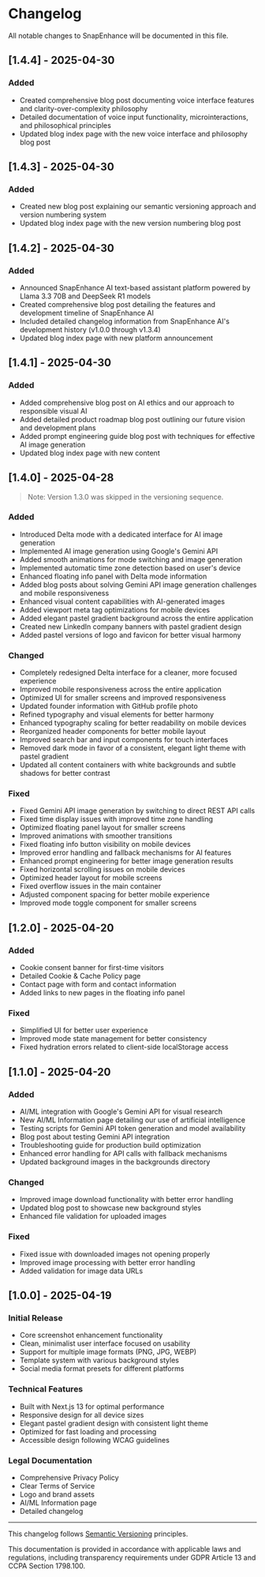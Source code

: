 # Changelog

All notable changes to SnapEnhance will be documented in this file.

## [1.4.4] - 2025-04-30

### Added

- Created comprehensive blog post documenting voice interface features and clarity-over-complexity philosophy
- Detailed documentation of voice input functionality, microinteractions, and philosophical principles
- Updated blog index page with the new voice interface and philosophy blog post

## [1.4.3] - 2025-04-30

### Added

- Created new blog post explaining our semantic versioning approach and version numbering system
- Updated blog index page with the new version numbering blog post

## [1.4.2] - 2025-04-30

### Added

- Announced SnapEnhance AI text-based assistant platform powered by Llama 3.3 70B and DeepSeek R1 models
- Created comprehensive blog post detailing the features and development timeline of SnapEnhance AI
- Included detailed changelog information from SnapEnhance AI's development history (v1.0.0 through v1.3.4)
- Updated blog index page with new platform announcement

## [1.4.1] - 2025-04-30

### Added

- Added comprehensive blog post on AI ethics and our approach to responsible visual AI
- Added detailed product roadmap blog post outlining our future vision and development plans
- Added prompt engineering guide blog post with techniques for effective AI image generation
- Updated blog index page with new content

## [1.4.0] - 2025-04-28
> Note: Version 1.3.0 was skipped in the versioning sequence.

### Added

- Introduced Delta mode with a dedicated interface for AI image generation
- Implemented AI image generation using Google's Gemini API
- Added smooth animations for mode switching and image generation
- Implemented automatic time zone detection based on user's device
- Enhanced floating info panel with Delta mode information
- Added blog posts about solving Gemini API image generation challenges and mobile responsiveness
- Enhanced visual content capabilities with AI-generated images
- Added viewport meta tag optimizations for mobile devices
- Added elegant pastel gradient background across the entire application
- Created new LinkedIn company banners with pastel gradient design
- Added pastel versions of logo and favicon for better visual harmony

### Changed

- Completely redesigned Delta interface for a cleaner, more focused experience
- Improved mobile responsiveness across the entire application
- Optimized UI for smaller screens and improved responsiveness
- Updated founder information with GitHub profile photo
- Refined typography and visual elements for better harmony
- Enhanced typography scaling for better readability on mobile devices
- Reorganized header components for better mobile layout
- Improved search bar and input components for touch interfaces
- Removed dark mode in favor of a consistent, elegant light theme with pastel gradient
- Updated all content containers with white backgrounds and subtle shadows for better contrast

### Fixed

- Fixed Gemini API image generation by switching to direct REST API calls
- Fixed time display issues with improved time zone handling
- Optimized floating panel layout for smaller screens
- Improved animations with smoother transitions
- Fixed floating info button visibility on mobile devices
- Improved error handling and fallback mechanisms for AI features
- Enhanced prompt engineering for better image generation results
- Fixed horizontal scrolling issues on mobile devices
- Optimized header layout for mobile screens
- Fixed overflow issues in the main container
- Adjusted component spacing for better mobile experience
- Improved mode toggle component for smaller screens

## [1.2.0] - 2025-04-20

### Added

- Cookie consent banner for first-time visitors
- Detailed Cookie & Cache Policy page
- Contact page with form and contact information
- Added links to new pages in the floating info panel

### Fixed

- Simplified UI for better user experience
- Improved mode state management for better consistency
- Fixed hydration errors related to client-side localStorage access

## [1.1.0] - 2025-04-20

### Added

- AI/ML integration with Google's Gemini API for visual research
- New AI/ML Information page detailing our use of artificial intelligence
- Testing scripts for Gemini API token generation and model availability
- Blog post about testing Gemini API integration
- Troubleshooting guide for production build optimization
- Enhanced error handling for API calls with fallback mechanisms
- Updated background images in the backgrounds directory

### Changed

- Improved image download functionality with better error handling
- Updated blog post to showcase new background styles
- Enhanced file validation for uploaded images

### Fixed

- Fixed issue with downloaded images not opening properly
- Improved image processing with better error handling
- Added validation for image data URLs

## [1.0.0] - 2025-04-19

### Initial Release

- Core screenshot enhancement functionality
- Clean, minimalist user interface focused on usability
- Support for multiple image formats (PNG, JPG, WEBP)
- Template system with various background styles
- Social media format presets for different platforms

### Technical Features

- Built with Next.js 13 for optimal performance
- Responsive design for all device sizes
- Elegant pastel gradient design with consistent light theme
- Optimized for fast loading and processing
- Accessible design following WCAG guidelines

### Legal Documentation

- Comprehensive Privacy Policy
- Clear Terms of Service
- Logo and brand assets
- AI/ML Information page
- Detailed changelog

---

This changelog follows [Semantic Versioning](https://semver.org/spec/v2.0.0.html) principles.

This documentation is provided in accordance with applicable laws and regulations, including transparency requirements under GDPR Article 13 and CCPA Section 1798.100.
